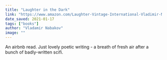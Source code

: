 ```yaml
---
title: "Laughter in the Dark"
link: "https://www.amazon.com/Laughter-Vintage-International-Vladimir-Nabokov-ebook-dp-B004KABE1K/dp/B004KABE1K/"
date_saved: 2021-01-17
tags: ["books"]
author: "Vladamir Nabakov"
image: ""
---
```


An airbnb read. Just lovely poetic writing - a breath of fresh air after a bunch of badly-written scifi.
